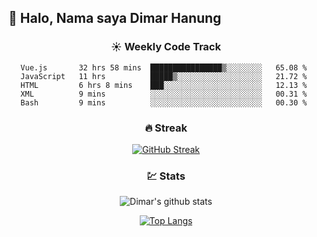 ## 👋 Halo, Nama saya **Dimar Hanung**

<center>

### :sunny: Weekly Code Track
<!--START_SECTION:waka-->
```text
Vue.js       32 hrs 58 mins  ████████████████▒░░░░░░░░   65.08 % 
JavaScript   11 hrs          █████▒░░░░░░░░░░░░░░░░░░░   21.72 % 
HTML         6 hrs 8 mins    ███░░░░░░░░░░░░░░░░░░░░░░   12.13 % 
XML          9 mins          ░░░░░░░░░░░░░░░░░░░░░░░░░   00.31 % 
Bash         9 mins          ░░░░░░░░░░░░░░░░░░░░░░░░░   00.30 % 
```
<!--END_SECTION:waka-->

### :fire: Streak

[![GitHub Streak](http://github-readme-streak-stats.herokuapp.com?user=dimar-hanung)](https://git.io/streak-stats)

### :chart: Stats

![Dimar's github stats](https://github-readme-stats.vercel.app/api?username=dimar-hanung&show_icons=true&theme=vue)

[![Top Langs](https://github-readme-stats.vercel.app/api/top-langs/?username=dimar-hanung)](#)

</center>
